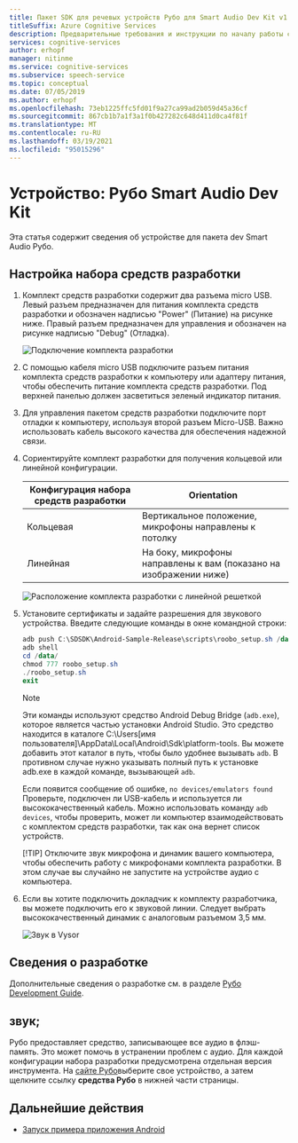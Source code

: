 ```yaml
---
title: Пакет SDK для речевых устройств Рубо для Smart Audio Dev Kit v1 — служба речи
titleSuffix: Azure Cognitive Services
description: Предварительные требования и инструкции по началу работы с пакетом SDK для речевых устройств, Рубо Smart Audio Dev Kit v1.
services: cognitive-services
author: erhopf
manager: nitinme
ms.service: cognitive-services
ms.subservice: speech-service
ms.topic: conceptual
ms.date: 07/05/2019
ms.author: erhopf
ms.openlocfilehash: 73eb1225ffc5fd01f9a27ca99ad2b059d45a36cf
ms.sourcegitcommit: 867cb1b7a1f3a1f0b427282c648d411d0ca4f81f
ms.translationtype: MT
ms.contentlocale: ru-RU
ms.lasthandoff: 03/19/2021
ms.locfileid: "95015296"
---
```

# <a name="device-roobo-smart-audio-dev-kit"></a>Устройство: Рубо Smart Audio Dev Kit

Эта статья содержит сведения об устройстве для пакета dev Smart Audio Рубо.

## <a name="set-up-the-development-kit"></a>Настройка набора средств разработки

1. Комплект средств разработки содержит два разъема micro USB. Левый разъем предназначен для питания комплекта средств разработки и обозначен надписью "Power" (Питание) на рисунке ниже. Правый разъем предназначен для управления и обозначен на рисунке надписью "Debug" (Отладка).

    ![Подключение комплекта разработки](media/speech-devices-sdk/qsg-1.png)

1. С помощью кабеля micro USB подключите разъем питания комплекта средств разработки к компьютеру или адаптеру питания, чтобы обеспечить питание комплекта средств разработки. Под верхней панелью должен засветиться зеленый индикатор питания.

1. Для управления пакетом средств разработки подключите порт отладки к компьютеру, используя второй разъем Micro-USB. Важно использовать кабель высокого качества для обеспечения надежной связи.

1. Сориентируйте комплект разработки для получения кольцевой или линейной конфигурации.

    |Конфигурация набора средств разработки|Orientation|
    |-----------------------------|------------|
    |Кольцевая|Вертикальное положение, микрофоны направлены к потолку|
    |Линейная|На боку, микрофоны направлены к вам (показано на изображении ниже)|

    ![Расположение комплекта разработки с линейной решеткой](media/speech-devices-sdk/qsg-2.png)

1. Установите сертификаты и задайте разрешения для звукового устройства. Введите следующие команды в окне командной строки:

   ```powershell
   adb push C:\SDSDK\Android-Sample-Release\scripts\roobo_setup.sh /data/
   adb shell
   cd /data/
   chmod 777 roobo_setup.sh
   ./roobo_setup.sh
   exit
   ```

    > [!NOTE]
    > Эти команды используют средство Android Debug Bridge (`adb.exe`), которое является частью установки Android Studio. Это средство находится в каталоге C:\Users\[имя пользователя]\AppData\Local\Android\Sdk\platform-tools. Вы можете добавить этот каталог в путь, чтобы было удобнее вызывать `adb`. В противном случае нужно указывать полный путь к установке adb.exe в каждой команде, вызывающей `adb`.
    >
    > Если появится сообщение об ошибке, `no devices/emulators found` Проверьте, подключен ли USB-кабель и используется ли высококачественный кабель. Можно использовать команду `adb devices`, чтобы проверить, может ли компьютер взаимодействовать с комплектом средств разработки, так как она вернет список устройств.
    >
    > [!TIP]
    > Отключите звук микрофона и динамик вашего компьютера, чтобы обеспечить работу с микрофонами комплекта разработки. В этом случае вы случайно не запустите на устройстве аудио с компьютера.

1. Если вы хотите подключить докладчик к комплекту разработчика, вы можете подключить его к звуковой линии. Следует выбрать высококачественный динамик с аналоговым разъемом 3,5 мм.

    ![Звук в Vysor](media/speech-devices-sdk/qsg-14.png)

## <a name="development-information"></a>Сведения о разработке

Дополнительные сведения о разработке см. в разделе [Рубо Development Guide](http://dwn.roo.bo/server_upload/ddk/ROOBO%20Dev%20Kit-User%20Guide.pdf).

## <a name="audio"></a>звук;

Рубо предоставляет средство, записывающее все аудио в флэш-память. Это может помочь в устранении проблем с аудио. Для каждой конфигурации набора разработки предусмотрена отдельная версия инструмента. На  [сайте Рубо](http://ddk.roobo.com/)выберите свое устройство, а затем щелкните ссылку **средства Рубо** в нижней части страницы.

## <a name="next-steps"></a>Дальнейшие действия

* [Запуск примера приложения Android](./speech-devices-sdk-quickstart.md?pivots=platform-android%253fpivots%253dplatform-android)